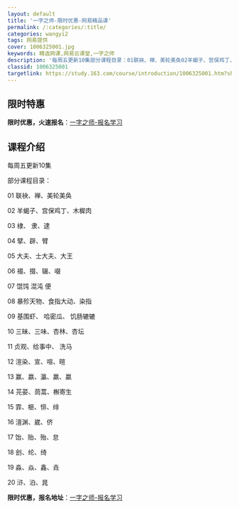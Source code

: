 ```yaml
---
layout: default
title: '一字之师-限时优惠-网易精品课'
permalink: /:categories/:title/
categories: wangyi2
tags: 网易提供
cover: 1006325001.jpg
keywords: 精选网课,网易云课堂,一字之师
description: '每周五更新10集部分课程目录：01联袂、禅、美轮美奂02羊蝎子、宫保鸡丁、木樨肉03棣、隶、逮04擘、辟、臂05大夫、士'
classid: 1006325001
targetlink: https://study.163.com/course/introduction/1006325001.htm?share=1&shareId=1025206652&utm_campaign=share&utm_medium=iphoneShare&utm_source=&utm_u=1025206652
---
```


## 限时特惠

**限时优惠，火速报名**：[一字之师-报名学习](https://study.163.com/course/introduction/1006325001.htm?share=1&shareId=1025206652&utm_campaign=share&utm_medium=iphoneShare&utm_source=&utm_u=1025206652)

## 课程介绍

每周五更新10集

部分课程目录：

01 联袂、禅、美轮美奂

02 羊蝎子、宫保鸡丁、木樨肉

03 棣、 隶、逮

04 擘、辟、臂

05 大夫、士大夫、大王

06 裰、掇、辍、啜

07 馄饨 混沌 便

08 暴殄天物、食指大动、染指

09 基围虾、 哈密瓜、 饥肠辘辘

10 三昧、三味、杏林、杏坛

11 贞观、给事中、 洗马

12 渲染、宣、喧、暄

13 赢、嬴、瀛、羸、蠃

14 芫荽、茼蒿、槲寄生

15 霏、榧、悱、绯

16 澶渊、崴、侪

17 饴、贻、殆、怠

18 刽、纶、绮

19 淼、焱、鑫、垚

20 浒、泊、晁

**限时优惠，报名地址**：[一字之师-报名学习](https://study.163.com/course/introduction/1006325001.htm?share=1&shareId=1025206652&utm_campaign=share&utm_medium=iphoneShare&utm_source=&utm_u=1025206652)

